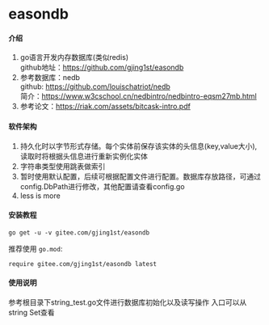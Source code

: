 # easondb

#### 介绍
1. go语言开发内存数据库(类似redis)  
   github地址：https://github.com/gjing1st/easondb
2. 参考数据库：nedb  
   github: https://github.com/louischatriot/nedb  
   简介：https://www.w3cschool.cn/nedbintro/nedbintro-eqsm27mb.html
3. 参考论文：https://riak.com/assets/bitcask-intro.pdf

#### 软件架构
1.  持久化时以字节形式存储。每个实体前保存该实体的头信息(key,value大小),读取时将根据头信息进行重新实例化实体
2.  字符串类型使用跳表做索引
3.  暂时使用默认配置，后续可根据配置文件进行配置。数据库存放路径，可通过config.DbPath进行修改，其他配置请查看config.go
4.  less is more 



#### 安装教程
```shell 
go get -u -v gitee.com/gjing1st/easondb
```
推荐使用 `go.mod`:
```
require gitee.com/gjing1st/easondb latest
```
#### 使用说明
参考根目录下string_test.go文件进行数据库初始化以及读写操作
入口可以从string Set查看


